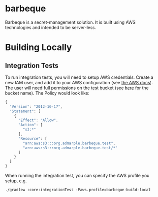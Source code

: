 # barbeque
Barbeque is a secret-management solution.  It is built using AWS technologies and intended to be server-less.

# Building Locally
## Integration Tests
To run integration tests, you will need to setup AWS credentials.  Create a new IAM user, and add it to your AWS
configuration (see [the AWS docs](http://docs.aws.amazon.com/cli/latest/userguide/cli-chap-getting-started.html#cli-config-files)).
The user will need full permissions on the test bucket
(see [here](https://github.com/admarple/barbeque/blob/master/src/test/java/org/admarple/barbeque/client/s3/S3SecretClientIntegrationTest.java#L30)
for the bucket name).  The Policy would look like:

```javascript
{
  "Version": "2012-10-17",
  "Statement": [
    {
      "Effect": "Allow",
      "Action": [
        "s3:*"
      ],
      "Resource": [
        "arn:aws:s3:::org.admarple.barbeque.test",
        "arn:aws:s3:::org.admarple.barbeque.test/*"
      ]
    }
  ]
}
```

When running the integration test, you can specify the AWS profile you setup, e.g.

```
./gradlew :core:integrationTest -Paws.profile=barbeque-build-local
```